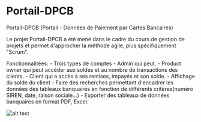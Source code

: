 # Portail-DPCB
Portail-DPCB (Portail - Données de Paiement par Cartes Bancaires)

Le projet Portail-DPCB a été mené dans le cadre du cours de gestion de projets et permet d'approcher la méthode agile, plus spécifiquement "Scrum".

Fonctionnalitées:
    - Trois types de comptes
        - Admin qui peut.
        - Product owner qui peut accéder aux soldes et au nombre de transactions des clients.
        - Client qui a accès à ses remises, impayés et son solde.
    - Affichage du solde du client
    - Faire des recherches permettant d'encadrer les données des tableaux banquaires en fonction de différents critères(numéro SIREN, date, raison sociale...)
    - Exporter des tableaux de données banquaires en format PDF, Excel.

![alt text](https://i.ibb.co/dDVq8Ft/vueportail.png)
